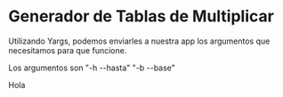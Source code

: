 # Generador de Tablas de Multiplicar

Utilizando Yargs, podemos enviarles a nuestra app los argumentos que necesitamos para que funcione.

Los argumentos son "-h --hasta" "-b --base"

Hola
